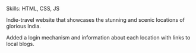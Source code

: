 
Skills: HTML, CSS, JS 


Indie-travel website that showcases the stunning and scenic locations of glorious India.

Added a login mechanism and information about each location with links to local blogs.
